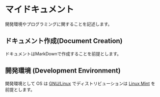 # マイドキュメント

開発環境やプログラミングに関することを記述します。

## ドキュメント作成(Document Creation)

ドキュメントはMarkDownで作成することを前提とします。

## 開発環境 (Development Environment)

開発環境として OS は [GNU/Linux] でディストリビューションは [Linux Mint] を
前提とします。

[GNU/Linux]: https://www.linuxfoundation.org/
[Linux Mint]: https://linuxmint.com/webview
